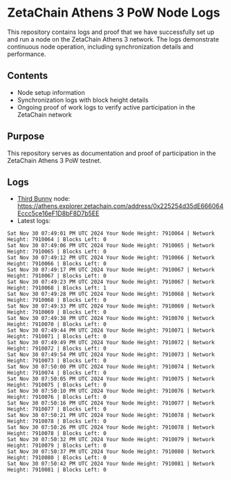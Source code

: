 # ZetaChain Athens 3 PoW Node Logs
This repository contains logs and proof that we have successfully set up and run a node on the ZetaChain Athens 3 network. The logs demonstrate continuous node operation, including synchronization details and performance.

## Contents
- Node setup information
- Synchronization logs with block height details
- Ongoing proof of work logs to verify active participation in the ZetaChain network

## Purpose
This repository serves as documentation and proof of participation in the ZetaChain Athens 3 PoW testnet.

## Logs

- [Third Bunny](https://thirdbunny.xyz/) node: https://athens.explorer.zetachain.com/address/0x225254d35dE666064Eccc5ce16eF1D8bF8D7b5EE
- Latest logs:
```
Sat Nov 30 07:49:01 PM UTC 2024 Your Node Height: 7910064 | Network Height: 7910064 | Blocks Left: 0
Sat Nov 30 07:49:06 PM UTC 2024 Your Node Height: 7910065 | Network Height: 7910065 | Blocks Left: 0
Sat Nov 30 07:49:12 PM UTC 2024 Your Node Height: 7910066 | Network Height: 7910066 | Blocks Left: 0
Sat Nov 30 07:49:17 PM UTC 2024 Your Node Height: 7910067 | Network Height: 7910067 | Blocks Left: 0
Sat Nov 30 07:49:23 PM UTC 2024 Your Node Height: 7910067 | Network Height: 7910068 | Blocks Left: 1
Sat Nov 30 07:49:28 PM UTC 2024 Your Node Height: 7910068 | Network Height: 7910068 | Blocks Left: 0
Sat Nov 30 07:49:33 PM UTC 2024 Your Node Height: 7910069 | Network Height: 7910069 | Blocks Left: 0
Sat Nov 30 07:49:38 PM UTC 2024 Your Node Height: 7910070 | Network Height: 7910070 | Blocks Left: 0
Sat Nov 30 07:49:44 PM UTC 2024 Your Node Height: 7910071 | Network Height: 7910071 | Blocks Left: 0
Sat Nov 30 07:49:49 PM UTC 2024 Your Node Height: 7910072 | Network Height: 7910072 | Blocks Left: 0
Sat Nov 30 07:49:54 PM UTC 2024 Your Node Height: 7910073 | Network Height: 7910073 | Blocks Left: 0
Sat Nov 30 07:50:00 PM UTC 2024 Your Node Height: 7910074 | Network Height: 7910074 | Blocks Left: 0
Sat Nov 30 07:50:05 PM UTC 2024 Your Node Height: 7910075 | Network Height: 7910075 | Blocks Left: 0
Sat Nov 30 07:50:10 PM UTC 2024 Your Node Height: 7910076 | Network Height: 7910076 | Blocks Left: 0
Sat Nov 30 07:50:16 PM UTC 2024 Your Node Height: 7910077 | Network Height: 7910077 | Blocks Left: 0
Sat Nov 30 07:50:21 PM UTC 2024 Your Node Height: 7910078 | Network Height: 7910078 | Blocks Left: 0
Sat Nov 30 07:50:26 PM UTC 2024 Your Node Height: 7910078 | Network Height: 7910078 | Blocks Left: 0
Sat Nov 30 07:50:32 PM UTC 2024 Your Node Height: 7910079 | Network Height: 7910079 | Blocks Left: 0
Sat Nov 30 07:50:37 PM UTC 2024 Your Node Height: 7910080 | Network Height: 7910080 | Blocks Left: 0
Sat Nov 30 07:50:42 PM UTC 2024 Your Node Height: 7910081 | Network Height: 7910081 | Blocks Left: 0
```
